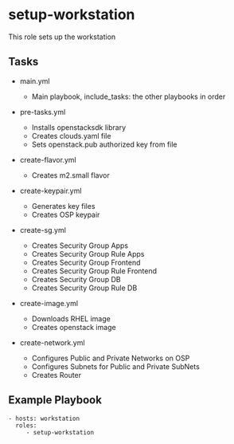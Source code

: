 setup-workstation
=================

This role sets up the workstation

Tasks
-----

 * main.yml
   * Main playbook, include_tasks: the other playbooks in order

 * pre-tasks.yml
   * Installs openstacksdk library
   * Creates clouds.yaml file
   * Sets openstack.pub authorized key from file

 * create-flavor.yml
   * Creates m2.small flavor

 * create-keypair.yml
   * Generates key files
   * Creates OSP keypair

 * create-sg.yml
   * Creates Security Group Apps
   * Creates Security Group Rule Apps
   * Creates Security Group Frontend
   * Creates Security Group Rule Frontend
   * Creates Security Group DB
   * Creates Security Group Rule DB

 * create-image.yml
   * Downloads RHEL image
   * Creates openstack image

 * create-network.yml
   * Configures Public and Private Networks on OSP
   * Configures Subnets for Public and Private SubNets
   * Creates Router

Example Playbook
----------------

    - hosts: workstation
      roles:
         - setup-workstation

